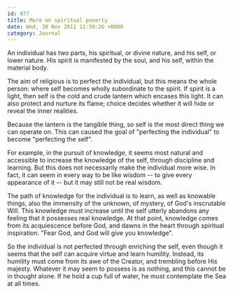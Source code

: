 ```yaml
---
id: 877
title: More on spiritual poverty
date: Wed, 30 Nov 2011 11:59:26 +0000
category: Journal
---
```


An individual has two parts, his spiritual, or divine nature, and his self,
or lower nature.  His spirit is manifested by the soul, and his self,
within the material body.

The aim of religious is to perfect the individual, but this means the whole
person: where self becomes wholly subordinate to the spirit.  If spirit is
a light, then self is the cold and crude lantern which encases this light.  It
can also protect and nurture its flame; choice decides whether it will hide
or reveal the inner realities.

Because the lantern is the tangible thing, so self is the most direct thing
we can operate on.  This can caused the goal of "perfecting the individual"
to become "perfecting the self".

For example, in the pursuit of knowledge, it seems most natural and
accessible to increase the knowledge of the self, through discipline and
learning.  But this does not necessarily make the individual more wise.  In
fact, it can seem in every way to be like wisdom -- to give every
appearance of it -- but it may still not be real wisdom.

The path of knowledge for the individual is to learn, as well as knowable
things, also the immensity of the unknown, of mystery, of God's inscrutable
Will.  This knowledge must increase until the self utterly abandons any
feeling that it possesses real knowledge.  At that point, knowledge comes
from its acquiescence before God, and dawns in the heart through spiritual
inspiration.  "Fear God, and God will give you knowledge".

So the individual is not perfected through enriching the self, even though
it seems that the self can acquire virtue and learn humility.  Instead, its
humility must come from its awe of the Creator, and trembling before His
majesty.  Whatever it may seem to possess is as nothing, and this cannot be
in thought alone.  If he hold a cup full of water, he must contemplate the
Sea at all times.
